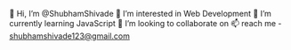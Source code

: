 

<!---
ShubhamShivade/ShubhamShivade is a ✨ special ✨ repository because its `README.md` (this file) appears on your GitHub profile.
You can click the Preview link to take a look at your changes.
--->

👋 Hi, I’m @ShubhamShivade
👀 I’m interested in Web Development
🌱 I’m currently learning JavaScript
💞️ I’m looking to collaborate on
📫 reach me - shubhamshivade123@gmail.com
